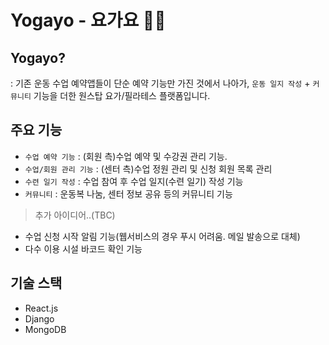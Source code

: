 # Yogayo - 요가요 🧘‍♀️

## Yogayo?

: 기존 운동 수업 예약앱들이 단순 예약 기능만 가진 것에서 나아가, `운동 일지 작성` + `커뮤니티` 기능을 더한 원스탑 요가/필라테스 플랫폼입니다.


## 주요 기능

- `수업 예약 기능` : (회원 측)수업 예약 및 수강권 관리 기능.
- `수업/회원 관리 기능` : (센터 측)수업 정원 관리 및 신청 회원 목록 관리 
- `수련 일기 작성` : 수업 참여 후 수업 일지(수련 일기) 작성 기능
- `커뮤니티` : 운동복 나눔, 센터 정보 공유 등의 커뮤니티 기능

> 추가 아이디어..(TBC)
- 수업 신청 시작 알림 기능(웹서비스의 경우 푸시 어려움. 메일 발송으로 대체)
- 다수 이용 시설 바코드 확인 기능

## 기술 스택

- React.js
- Django
- MongoDB

